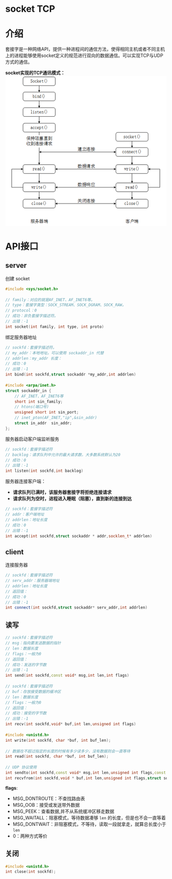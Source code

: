 # socket TCP

# 介绍


 套接字是一种网络API，提供一种进程间的通信方法，使得相同主机或者不同主机上的进程能够使用socket定义的规范进行双向的数据通信。可以实现TCP与UDP方式的通信。

**socket实现的TCP通讯模式：**
![alt|c,50](../../image/http/socket.png)

# API接口

## server

创建 socket

```cpp
#include <sys/socket.h>

// family：对应的就是AF_INET、AF_INET6等。
// type：套接字类型：SOCK_STREAM、SOCK_DGRAM、SOCK_RAW。
// protocol：0
// 成功：非负套接字描述符。
// 出错：-1
int socket(int family, int type, int proto)
```

绑定服务器地址

```cpp
// sockfd：套接字描述符。
// my_addr：本地地址。可以使用 sockaddr_in 代替
// addrlen：my_addr 长度：
// 成功：0
// 出错：-1
int bind(int sockfd,struct sockaddr *my_addr,int addrlen)

#include <arpa/inet.h>
struct sockaddr_in {
    // AF_INET、AF_INET6等
    short int sin_family;         
    // htons(端口号)
    unsigned short int sin_port;  
    // inet_pton(AF_INET,"ip",&sin_addr) 
    struct in_addr  sin_addr;     
};
```

服务器启动客户端监听服务

```cpp
// sockfd：套接字描述符
// backlog：请求队列中允许的最大请求数，大多数系统默认为20
// 成功：0
// 出错：-1
int listen(int sockfd,int backlog)
```

服务器连接客户端：
- **请求队列已满时，该服务器套接字将拒绝连接请求**
- **请求队列为空时，进程进入睡眠（阻塞），直到新的连接到达**

```cpp
// sockfd：套接字描述符
// addr：客户端地址
// addrlen：地址长度
// 成功：0
// 出错：-1
int accept(int sockfd,struct sockaddr * addr,socklen_t* addrlen)
```

## client

连接服务器

```cpp
// sockfd：套接字描述符
// serv_addr：服务器端地址
// addrlen：地址长度
// 返回值：
// 成功：0
// 出错：-1
int connect(int sockfd,struct sockaddr* serv_addr,int addrlen)
```

## 读写

```cpp
// sockfd：套接字描述符
// msg：指向要发送数据的指针
// len：数据长度
// flags：一般为0
// 返回值：
// 成功：发送的字节数
// 出错：-1
int send(int sockfd,const void* msg,int len,int flags)

// sockfd：套接字描述符
// buf：存放接受数据的缓冲区
// len：数据长度
// flags：一般为0
// 返回值：
// 成功：接受的字节数
// 出错：-1
int recv(int sockfd,void* buf,int len,unsigned int flags)

#include <unistd.h>
int write(int sockfd, char *buf, int buf_len);

// 数据在不超过指定的长度的时候有多少读多少，没有数据则会一直等待
int read(int sockfd, char *buf, int buf_len); 

// UDP 协议使用
int sendto(int sockfd,const void* msg,int len,unsigned int flags,const struct sockaddr* to,int tolen)
int recvfrom(int sockfd,void * buf,int len,unsigned int flags,struct sockaddr* from,int* fromlen)
```

**flags**:
- MSG_DONTROUTE：不查找路由表
- MSG_OOB：接受或发送带外数据
- MSG_PEEK：查看数据,并不从系统缓冲区移走数据
- MSG_WAITALL：阻塞模式，等待数据凑够 `len` 的长度，但是也不会一直等着
- MSG_DONTWAIT：非阻塞模式，不等待，读取一段就拿走，就算总长度小于`len`
- 0：两种方式等价


## 关闭

```cpp
#include <unistd.h>
int close(int sockfd);     
```